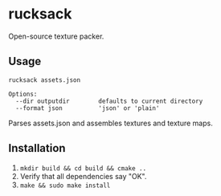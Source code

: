 # rucksack

Open-source texture packer.

## Usage

```
rucksack assets.json

Options:
  --dir outputdir        defaults to current directory
  --format json          'json' or 'plain'
```

Parses assets.json and assembles textures and texture maps.

## Installation

1. `mkdir build && cd build && cmake ..`
2. Verify that all dependencies say "OK".
3. `make && sudo make install`
